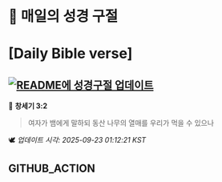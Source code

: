 # 🙏 매일의 성경 구절
# [Daily Bible verse]
## [![README에 성경구절 업데이트](https://github.com/DONGSUKA/first_test/actions/workflows/update-readme-bible.yml/badge.svg)](https://github.com/DONGSUKA/first_test/actions/workflows/update-readme-bible.yml)
<!-- START_BIBLE_VERSE -->
📖 **창세기 3:2**
> 여자가 뱀에게 말하되 동산 나무의 열매를 우리가 먹을 수 있으나

🕊️ _업데이트 시각: 2025-09-23 01:12:21 KST_
  <!-- END_BIBLE_VERSE -->
## GITHUB_ACTION
